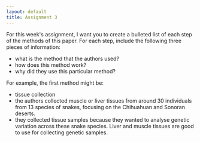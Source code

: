 ```yaml
---
layout: default
title: Assignment 3
---
```


For this week's assignment, I want you to create a bulleted list of each step of the methods of this paper. For each step, include the following three pieces of information:

- what is the method that the authors used?
- how does this method work?
- why did they use this particular method?

For example, the first method might be:

- tissue collection
- the authors collected muscle or liver tissues from around 30 individuals from 13 species of snakes, focusing on the Chihuahuan and Sonoran deserts.
- they collected tissue samples because they wanted to analyse genetic variation across these snake species. Liver and muscle tissues are good to use for collecting genetic samples.
